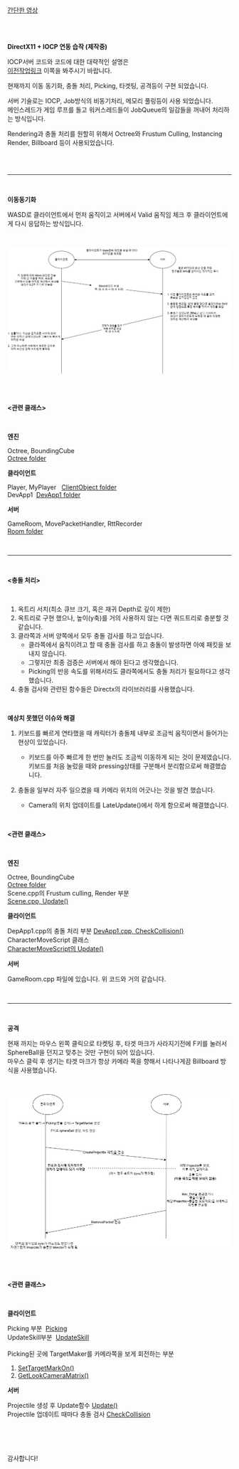 <br>

[간단한 영상](https://youtu.be/wvUPG6sIBE4)

<br>

<br>

**DirectX11 + IOCP 연동 습작 (제작중)**

IOCP서버 코드와 코드에 대한 대략적인 설명은<br>
[이전작업링크](https://github.com/homodeus-ms/IOCP-portfolio)&nbsp;이쪽을 봐주시기 바랍니다.<br>

현재까지 이동 동기화, 충돌 처리, Picking, 타겟팅, 공격등이 구현 되었습니다.<br>

서버 기술로는 IOCP, Job방식의 비동기처리, 메모리 풀링등이 사용 되었습니다.<br>
메인스레드가 게임 루프를 돌고 워커스레드들이 JobQueue의 일감들을 꺼내어 처리하는 방식입니다.<br> 

Rendering과 충돌 처리를 원할히 위해서 Octree와 Frustum Culling, Instancing Render, Billboard 등이 사용되었습니다.<br>

<br>

<br>

---

<br>

**이동동기화**

WASD로 클라이언트에서 먼저 움직이고 서버에서 Valid 움직임 체크 후 클라이언트에게 다시 응답하는 방식입니다.

<br>

![Move 방식](ReadMeImages/move.jpg)

<br>

<br>

**<관련 클래스>**

<br>

**엔진**

Octree, BoundingCube<br>
[Octree folder](Engine/Octree/)<br>

**클라이언트**

Player, MyPlayer &nbsp; [ClientObject folder](Client/ClientObject/)<br>
DevApp1 &nbsp;[DevApp1 folder](Client/Main/)<br>

**서버**

GameRoom, MovePacketHandler, RttRecorder<br>
[Room folder](Server/Room)<br>

<br>

---

<br>

**<충돌 처리>**

<br>

1. 옥트리 서치(최소 큐브 크기, 혹은 재귀 Depth로 깊이 제한)<br>
2. 옥트리로 구현 했으나, 높이(y축)를 거의 사용하지 않는 다면 쿼드트리로 충분할 것 같습니다.<br>
3. 클라쪽과 서버 양쪽에서 모두 충돌 검사를 하고 있습니다.
   - 클라쪽에서 움직이려고 할 때 충돌 검사를 하고 충돌이 발생하면 아예 패킷을 보내지 않습니다.
   - 그렇지만 최종 검증은 서버에서 해야 된다고 생각했습니다.<br>
   - Picking의 반응 속도를 위해서라도 클라쪽에서도 충돌 처리가 필요하다고 생각했습니다.
4. 충돌 검사와 관련된 함수들은 Directx의 라이브러리를 사용했습니다.<br>

<br>

**예상치 못했던 이슈와 해결**<br>

1. 키보드를 빠르게 연타했을 때 캐릭터가 충돌체 내부로 조금씩 움직이면서 들어가는 현상이 있었습니다.<br>
    - 키보드를 아주 빠르게 한 번만 눌러도 조금씩 이동하게 되는 것이 문제였습니다.<br>
      키보드를 처음 눌렀을 때와 pressing상태를 구분해서 분리함으로써 해결했습니다.<br>

2. 충돌을 일부러 자주 일으켰을 때 카메라 위치의 어긋나는 것을 발견 했습니다.<br>
    - Camera의 위치 업데이트를 LateUpdate()에서 하게 함으로써 해결했습니다.<br>

<br>

**<관련 클래스>**

<br>

**엔진**

Octree, BoundingCube<br>
[Octree folder](Engine/Octree/)<br>
Scene.cpp의 Frustum culling, Render 부분<br>
[Scene.cpp, Update()](Engine/Scene/Scene.cpp#L37)<br>

**클라이언트**

DepApp1.cpp의 충돌 처리 부분
[DevApp1.cpp, CheckCollision()](Client/Main/DevApp1.cpp#L393)<br>
CharacterMoveScript 클래스<br>
[CharacterMoveScript의 Update()](Client/MoveScript/CharacterMoveScript.cpp#L30)<br>

**서버**

GameRoom.cpp 파일에 있습니다. 위 코드와 거의 같습니다.<br>

<br>

---

<br>

**공격**

현재 까지는 마우스 왼쪽 클릭으로 타켓팅 후, 타겟 마크가 사라지기전에 F키를 눌러서 SphereBall을 던지고 맞추는 것만 구현이 되어 있습니다.<br>
마우스 클릭 후 생기는 타겟 마크가 항상 카메라 쪽을 향해서 나타나게끔 Billboard 방식을 사용했습니다.<br>

<br>

![Attack과정](ReadMeImages/projectileAttack.jpg)

<br>

<br>


**<관련 클래스>**

<br>

**클라이언트**

Picking 부분 &nbsp;[Picking](Client/ClientObject/MyPlayer.cpp#L235)<br>
UpdateSkill부분 &nbsp;[UpdateSkill](Client/ClientObject/MyPlayer.cpp#L60)<br>
<br>
Picking된 곳에 TargetMaker를 카메라쪽을 보게 회전하는 부분<br>
1. [SetTargetMarkOn()](Client/Main/DevApp1.cpp#L461)<br>
2. [GetLookCameraMatrix()](Client/Main/DevApp1.cpp#L506)<br>

**서버**

Projectile 생성 후 Update함수 [Update()](server/Object/Projectile.cpp#L7)<br>
Projectile 업데이트 때마다 충돌 검사 [CheckCollision](Server/Room/GameRoom.cpp#L585)<br>

<br>

<br>

<br>

감사합니다!

<br>







